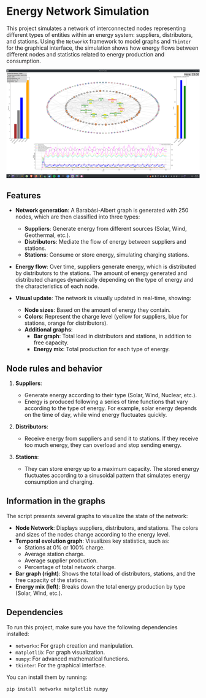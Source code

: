 # Energy Network Simulation

This project simulates a network of interconnected nodes representing different types of entities within an energy system: suppliers, distributors, and stations. Using the `NetworkX` framework to model graphs and `Tkinter` for the graphical interface, the simulation shows how energy flows between different nodes and statistics related to energy production and consumption.

![Screenshot of the app](img/sys.png)

## Features

- **Network generation**: A Barabási-Albert graph is generated with 250 nodes, which are then classified into three types:
  - **Suppliers**: Generate energy from different sources (Solar, Wind, Geothermal, etc.).
  - **Distributors**: Mediate the flow of energy between suppliers and stations.
  - **Stations**: Consume or store energy, simulating charging stations.

- **Energy flow**: Over time, suppliers generate energy, which is distributed by distributors to the stations. The amount of energy generated and distributed changes dynamically depending on the type of energy and the characteristics of each node.

- **Visual update**: The network is visually updated in real-time, showing:
  - **Node sizes**: Based on the amount of energy they contain.
  - **Colors**: Represent the charge level (yellow for suppliers, blue for stations, orange for distributors).
  - **Additional graphs**:
    - **Bar graph**: Total load in distributors and stations, in addition to free capacity.
    - **Energy mix**: Total production for each type of energy.

## Node rules and behavior

1. **Suppliers**:
   - Generate energy according to their type (Solar, Wind, Nuclear, etc.).
   - Energy is produced following a series of time functions that vary according to the type of energy. For example, solar energy depends on the time of day, while wind energy fluctuates quickly.

2. **Distributors**:
   - Receive energy from suppliers and send it to stations. If they receive too much energy, they can overload and stop sending energy.

3. **Stations**:
   - They can store energy up to a maximum capacity. The stored energy fluctuates according to a sinusoidal pattern that simulates energy consumption and charging.

## Information in the graphs

The script presents several graphs to visualize the state of the network:

- **Node Network**: Displays suppliers, distributors, and stations. The colors and sizes of the nodes change according to the energy level.
- **Temporal evolution graph**: Visualizes key statistics, such as:
  - Stations at 0% or 100% charge.
  - Average station charge.
  - Average supplier production.
  - Percentage of total network charge.
- **Bar graph (right)**: Shows the total load of distributors, stations, and the free capacity of the stations.
- **Energy mix (left)**: Breaks down the total energy production by type (Solar, Wind, etc.).

## Dependencies

To run this project, make sure you have the following dependencies installed:

- `networkx`: For graph creation and manipulation.
- `matplotlib`: For graph visualization.
- `numpy`: For advanced mathematical functions.
- `tkinter`: For the graphical interface.

You can install them by running:

```bash
pip install networkx matplotlib numpy
